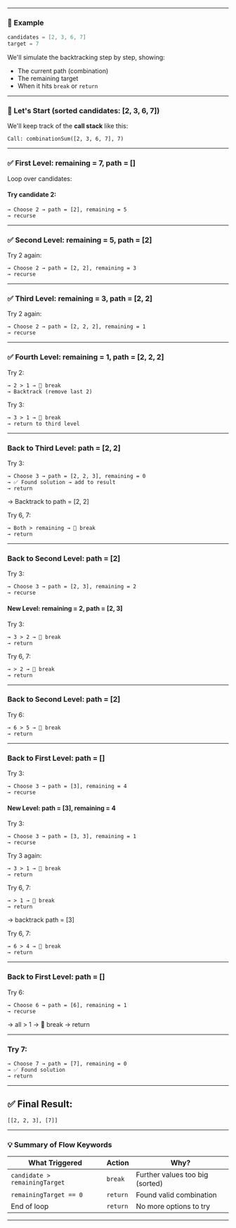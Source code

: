 

---

### 📌 Example

```java
candidates = [2, 3, 6, 7]
target = 7
```

We'll simulate the backtracking step by step, showing:

* The current path (combination)
* The remaining target
* When it hits `break` or `return`

---

### 🧪 Let's Start (sorted candidates: \[2, 3, 6, 7])

We'll keep track of the **call stack** like this:

```plaintext
Call: combinationSum([2, 3, 6, 7], 7)
```

---

### ✅ First Level: remaining = 7, path = \[]

Loop over candidates:

#### Try candidate 2:

```plaintext
→ Choose 2 → path = [2], remaining = 5
→ recurse
```

---

### ✅ Second Level: remaining = 5, path = \[2]

Try 2 again:

```plaintext
→ Choose 2 → path = [2, 2], remaining = 3
→ recurse
```

---

### ✅ Third Level: remaining = 3, path = \[2, 2]

Try 2 again:

```plaintext
→ Choose 2 → path = [2, 2, 2], remaining = 1
→ recurse
```

---

### ✅ Fourth Level: remaining = 1, path = \[2, 2, 2]

Try 2:

```plaintext
→ 2 > 1 → 🔴 break
→ Backtrack (remove last 2)
```

Try 3:

```plaintext
→ 3 > 1 → 🔴 break
→ return to third level
```

---

### Back to Third Level: path = \[2, 2]

Try 3:

```plaintext
→ Choose 3 → path = [2, 2, 3], remaining = 0
→ ✅ Found solution → add to result
→ return
```

→ Backtrack to path = \[2, 2]

Try 6, 7:

```plaintext
→ Both > remaining → 🔴 break
→ return
```

---

### Back to Second Level: path = \[2]

Try 3:

```plaintext
→ Choose 3 → path = [2, 3], remaining = 2
→ recurse
```

#### New Level: remaining = 2, path = \[2, 3]

Try 3:

```plaintext
→ 3 > 2 → 🔴 break
→ return
```

Try 6, 7:

```plaintext
→ > 2 → 🔴 break
→ return
```

---

### Back to Second Level: path = \[2]

Try 6:

```plaintext
→ 6 > 5 → 🔴 break
→ return
```

---

### Back to First Level: path = \[]

Try 3:

```plaintext
→ Choose 3 → path = [3], remaining = 4
→ recurse
```

#### New Level: path = \[3], remaining = 4

Try 3:

```plaintext
→ Choose 3 → path = [3, 3], remaining = 1
→ recurse
```

Try 3 again:

```plaintext
→ 3 > 1 → 🔴 break
→ return
```

Try 6, 7:

```plaintext
→ > 1 → 🔴 break
→ return
```

→ backtrack path = \[3]

Try 6, 7:

```plaintext
→ 6 > 4 → 🔴 break
→ return
```

---

### Back to First Level: path = \[]

Try 6:

```plaintext
→ Choose 6 → path = [6], remaining = 1
→ recurse
```

→ all > 1 → 🔴 break → return

---

### Try 7:

```plaintext
→ Choose 7 → path = [7], remaining = 0
→ ✅ Found solution
→ return
```

---

## ✅ Final Result:

```
[[2, 2, 3], [7]]
```

---

### 💡 Summary of Flow Keywords

| What Triggered                | Action   | Why?                            |
| ----------------------------- | -------- | ------------------------------- |
| `candidate > remainingTarget` | `break`  | Further values too big (sorted) |
| `remainingTarget == 0`        | `return` | Found valid combination         |
| End of loop                   | `return` | No more options to try          |

---

